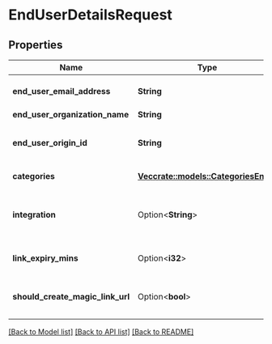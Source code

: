 # EndUserDetailsRequest

## Properties

Name | Type | Description | Notes
------------ | ------------- | ------------- | -------------
**end_user_email_address** | **String** | Your end user's email address. This is purely for identification purposes - setting this value will not cause any emails to be sent. | 
**end_user_organization_name** | **String** | Your end user's organization. | 
**end_user_origin_id** | **String** | This unique identifier typically represents the ID for your end user in your product's database. This value must be distinct from other Linked Accounts' unique identifiers. | 
**categories** | [**Vec<crate::models::CategoriesEnum>**](CategoriesEnum.md) | The integration categories to show in Merge Link. | 
**integration** | Option<**String**> | The slug of a specific pre-selected integration for this linking flow token. For examples of slugs, see https://www.merge.dev/docs/basics/integration-metadata/. | [optional]
**link_expiry_mins** | Option<**i32**> | An integer number of minutes between [30, 720 or 10080 if for a Magic Link URL] for how long this token is valid. Defaults to 30. | [optional][default to 30]
**should_create_magic_link_url** | Option<**bool**> | Whether to generate a Magic Link URL. Defaults to false. For more information on Magic Link, see https://merge.dev/blog/product/integrations,-fast.-say-hello-to-magic-link/. | [optional][default to false]

[[Back to Model list]](../README.md#documentation-for-models) [[Back to API list]](../README.md#documentation-for-api-endpoints) [[Back to README]](../README.md)


